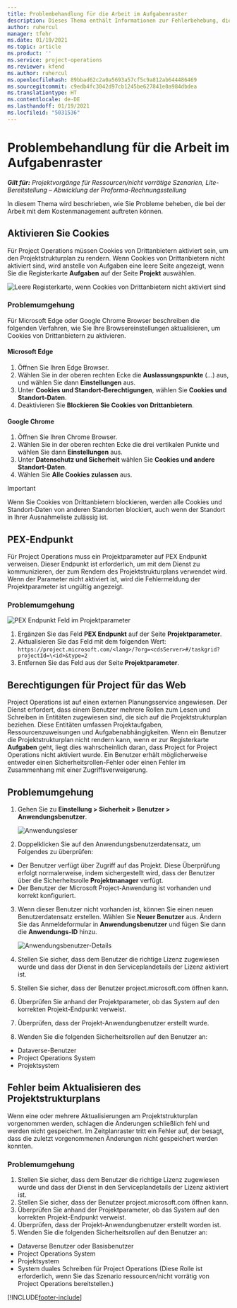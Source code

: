 ```yaml
---
title: Problembehandlung für die Arbeit im Aufgabenraster
description: Dieses Thema enthält Informationen zur Fehlerbehebung, die beim Arbeiten im Aufgabenraster erforderlich sind.
author: ruhercul
manager: tfehr
ms.date: 01/19/2021
ms.topic: article
ms.product: ''
ms.service: project-operations
ms.reviewer: kfend
ms.author: ruhercul
ms.openlocfilehash: 89bbad62c2a0a5693a57cf5c9a812ab644486469
ms.sourcegitcommit: c9edb4fc3042d97cb1245be627841e0a984dbdea
ms.translationtype: HT
ms.contentlocale: de-DE
ms.lasthandoff: 01/19/2021
ms.locfileid: "5031536"
---
```

# <a name="troubleshoot-working-in-the-task-grid"></a>Problembehandlung für die Arbeit im Aufgabenraster 

_**Gilt für:** Projektvorgänge für Ressourcen/nicht vorrätige Szenarien, Lite-Bereitstellung – Abwicklung der Proforma-Rechnungsstellung_

In diesem Thema wird beschrieben, wie Sie Probleme beheben, die bei der Arbeit mit dem Kostenmanagement auftreten können.

## <a name="enable-cookies"></a>Aktivieren Sie Cookies

Für Project Operations müssen Cookies von Drittanbietern aktiviert sein, um den Projektstrukturplan zu rendern. Wenn Cookies von Drittanbietern nicht aktiviert sind, wird anstelle von Aufgaben eine leere Seite angezeigt, wenn Sie die Registerkarte **Aufgaben** auf der Seite **Projekt** auswählen.

![Leere Registerkarte, wenn Cookies von Drittanbietern nicht aktiviert sind](media/blankschedule.png)


### <a name="workaround"></a>Problemumgehung
Für Microsoft Edge oder Google Chrome Browser beschreiben die folgenden Verfahren, wie Sie Ihre Browsereinstellungen aktualisieren, um Cookies von Drittanbietern zu aktivieren.

#### <a name="microsoft-edge"></a>Microsoft Edge

1. Öffnen Sie Ihren Edge Browser.
2. Wählen Sie in der oberen rechten Ecke die **Auslassungspunkte** (...) aus, und wählen Sie dann **Einstellungen** aus.
3. Unter **Cookies und Standort-Berechtigungen**, wählen Sie **Cookies und Standort-Daten**.
4. Deaktivieren Sie **Blockieren Sie Cookies von Drittanbietern**.

#### <a name="google-chrome"></a>Google Chrome

1. Öffnen Sie Ihren Chrome Browser.
2. Wählen Sie in der oberen rechten Ecke die drei vertikalen Punkte und wählen Sie dann **Einstellungen** aus.
3. Unter **Datenschutz und Sicherheit** wählen Sie **Cookies und andere Standort-Daten**.
4. Wählen Sie **Alle Cookies zulassen** aus.

> [!IMPORTANT]
> Wenn Sie Cookies von Drittanbietern blockieren, werden alle Cookies und Standort-Daten von anderen Standorten blockiert, auch wenn der Standort in Ihrer Ausnahmeliste zulässig ist.

## <a name="pex-endpoint"></a>PEX-Endpunkt

Für Project Operations muss ein Projektparameter auf PEX Endpunkt verweisen. Dieser Endpunkt ist erforderlich, um mit dem Dienst zu kommunizieren, der zum Rendern des Projektstrukturplans verwendet wird. Wenn der Parameter nicht aktiviert ist, wird die Fehlermeldung der Projektparameter ist ungültig angezeigt. 

### <a name="workaround"></a>Problemumgehung
 ![PEX Endpunkt Feld im Projektparameter](media/projectparameter.png)

1. Ergänzen Sie das Feld **PEX Endpunkt** auf der Seite **Projektparameter**.
2. Aktualisieren Sie das Feld mit dem folgenden Wert: `https://project.microsoft.com/<lang>/?org=<cdsServer>#/taskgrid?projectId=\<id>&type=2`
3. Entfernen Sie das Feld aus der Seite **Projektparameter**.

## <a name="privileges-for-project-for-the-web"></a>Berechtigungen für Project für das Web

Project Operations ist auf einen externen Planungsservice angewiesen. Der Dienst erfordert, dass einem Benutzer mehrere Rollen zum Lesen und Schreiben in Entitäten zugewiesen sind, die sich auf die Projektstrukturplan beziehen. Diese Entitäten umfassen Projektaufgaben, Ressourcenzuweisungen und Aufgabenabhängigkeiten. Wenn ein Benutzer die Projektstrukturplan nicht rendern kann, wenn er zur Registerkarte **Aufgaben** geht,  liegt dies wahrscheinlich daran, dass Project for Project Operations nicht aktiviert wurde. Ein Benutzer erhält möglicherweise entweder einen Sicherheitsrollen-Fehler oder einen Fehler im Zusammenhang mit einer Zugriffsverweigerung.


## <a name="workaround"></a>Problemumgehung

1. Gehen Sie zu **Einstellung > Sicherheit > Benutzer > Anwendungsbenutzer**.  

   ![Anwendungsleser](media/applicationuser.jpg)
   
2. Doppelklicken Sie auf den Anwendungsbenutzerdatensatz, um Folgendes zu überprüfen:

 - Der Benutzer verfügt über Zugriff auf das Projekt. Diese Überprüfung erfolgt normalerweise, indem sichergestellt wird, dass der Benutzer über die Sicherheitsrolle **Projektmanager** verfügt.
 - Der Benutzer der Microsoft Project-Anwendung ist vorhanden und korrekt konfiguriert.
 
3. Wenn dieser Benutzer nicht vorhanden ist, können Sie einen neuen Benutzerdatensatz erstellen. Wählen Sie **Neuer Benutzer** aus. Ändern Sie das Anmeldeformular in **Anwendungsbenutzer** und fügen Sie dann die **Anwendungs-ID** hinzu.

   ![Anwendungsbenutzer-Details](media/applicationuserdetails.jpg)

4. Stellen Sie sicher, dass dem Benutzer die richtige Lizenz zugewiesen wurde und dass der Dienst in den Serviceplandetails der Lizenz aktiviert ist.
5. Stellen Sie sicher, dass der Benutzer project.microsoft.com öffnen kann.
6. Überprüfen Sie anhand der Projektparameter, ob das System auf den korrekten Projekt-Endpunkt verweist.
7. Überprüfen, dass der Projekt-Anwendungbenutzer erstellt wurde.
8. Wenden Sie die folgenden Sicherheitsrollen auf den Benutzer an:

  - Dataverse-Benutzer
  - Project Operations System
  - Projektsystem

## <a name="error-when-updating-the-work-breakdown-structure"></a>Fehler beim Aktualisieren des Projektstrukturplans

Wenn eine oder mehrere Aktualisierungen am Projektstrukturplan vorgenommen werden, schlagen die Änderungen schließlich fehl und werden nicht gespeichert. Im Zeitplanraster tritt ein Fehler auf, der besagt, dass die zuletzt vorgenommenen Änderungen nicht gespeichert werden konnten.

### <a name="workaround"></a>Problemumgehung

1. Stellen Sie sicher, dass dem Benutzer die richtige Lizenz zugewiesen wurde und dass der Dienst in den Serviceplandetails der Lizenz aktiviert ist.
2. Stellen Sie sicher, dass der Benutzer project.microsoft.com öffnen kann.
3. Überprüfen Sie anhand der Projektparameter, ob das System auf den korrekten Projekt-Endpunkt verweist.
4. Überprüfen, dass der Projekt-Anwendungbenutzer erstellt worden ist.
5. Wenden Sie die folgenden Sicherheitsrollen auf den Benutzer an:
  
  - Dataverse Benutzer oder Basisbenutzer
  - Project Operations System
  - Projektsystem
  - System duales Schreiben für Project Operations (Diese Rolle ist erforderlich, wenn Sie das Szenario ressourcen/nicht vorrätig von Project Operations bereitstellen.)


[!INCLUDE[footer-include](../includes/footer-banner.md)]